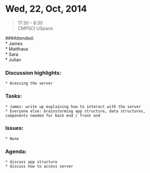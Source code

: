 # Wed, 22, Oct, 2014  
> 17:30 - 8:30  
> CMPSCI USpace  

###Attended:  
	* James  
	* Matthaus  
	* Sara  
	* Julian  

### Discussion highlights:  
	* Acessing the server  

### Tasks:  
	* James: write up explaining how to interact with the server  
	* Everyone else: brainstorming app structure, data structures, components needed for back end / front end  
	
### Issues:  
	* None  

### Agenda:  
	* discuss app structure
	* discuss how to access server